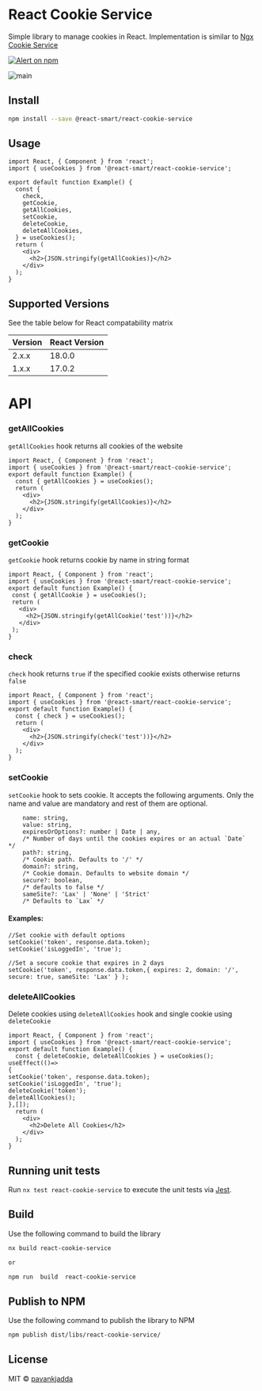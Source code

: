 # React Cookie Service

Simple library to manage cookies in React. Implementation is similar
to [Ngx Cookie Service](https://github.com/stevermeister/ngx-cookie-service)

<p >
   <a href="https://www.npmjs.com/@react-smart/react-cookie-service">
    <img src="https://img.shields.io/npm/v/@react-smart/react-cookie-service.svg?logo=npm&logoColor=fff&label=NPM+package&color=limegreen" alt="Alert on npm" />
  </a>
  </p>
  
  ![main](https://github.com/github/docs/actions/workflows/main.yml/badge.svg?branch=main)

## Install

```bash
npm install --save @react-smart/react-cookie-service
```

## Usage

```tsx
import React, { Component } from 'react';
import { useCookies } from '@react-smart/react-cookie-service';

export default function Example() {
  const {
    check,
    getCookie,
    getAllCookies,
    setCookie,
    deleteCookie,
    deleteAllCookies,
  } = useCookies();
  return (
    <div>
      <h2>{JSON.stringify(getAllCookies)}</h2>
    </div>
  );
}
```

## Supported Versions

See the table below for React compatability matrix

| Version | React Version |
|---------|---------------|
| 2.x.x   | 18.0.0        |
| 1.x.x   | 17.0.2        |
# API

### getAllCookies

`getAllCookies` hook returns all cookies of the website

```
import React, { Component } from 'react';
import { useCookies } from '@react-smart/react-cookie-service';
export default function Example() {
  const { getAllCookies } = useCookies();
  return (
    <div>
      <h2>{JSON.stringify(getAllCookies)}</h2>
    </div>
  );
}
```

### getCookie

`getCookie` hook returns cookie by name in string format

```
import React, { Component } from 'react';
import { useCookies } from '@react-smart/react-cookie-service';
export default function Example() {
 const { getAllCookie } = useCookies();
 return (
   <div>
     <h2>{JSON.stringify(getAllCookie('test'))}</h2>
   </div>
 );
}

```

### check

`check` hook returns `true` if the specified cookie exists otherwise returns `false`

```
import React, { Component } from 'react';
import { useCookies } from '@react-smart/react-cookie-service';
export default function Example() {
  const { check } = useCookies();
  return (
    <div>
      <h2>{JSON.stringify(check('test'))}</h2>
    </div>
  );
}
```

### setCookie

`setCookie` hook to sets cookie. It accepts the following arguments. Only the name and value are mandatory and rest of them are optional.

```
    name: string,
    value: string,
    expiresOrOptions?: number | Date | any,
    /* Number of days until the cookies expires or an actual `Date`  */
    path?: string,
    /* Cookie path. Defaults to '/' */
    domain?: string,
    /* Cookie domain. Defaults to website domain */
    secure?: boolean,
    /* defaults to false */
    sameSite?: 'Lax' | 'None' | 'Strict'
    /* Defaults to `Lax` */

```

#### Examples:

```
//Set cookie with default options
setCookie('token', response.data.token);
setCookie('isLoggedIn', 'true');

//Set a secure cookie that expires in 2 days
setCookie('token', response.data.token,{ expires: 2, domain: '/', secure: true, sameSite: 'Lax' } );
```

### deleteAllCookies

Delete cookies using `deleteAllCookies` hook and single cookie using `deleteCookie`

```
import React, { Component } from 'react';
import { useCookies } from '@react-smart/react-cookie-service';
export default function Example() {
  const { deleteCookie, deleteAllCookies } = useCookies();
useEffect(()=>
{
setCookie('token', response.data.token);
setCookie('isLoggedIn', 'true');
deleteCookie('token');
deleteAllCookies();
},[]);
  return (
    <div>
      <h2>Delete All Cookies</h2>
    </div>
  );
}
```

## Running unit tests

Run `nx test react-cookie-service` to execute the unit tests via [Jest](https://jestjs.io).

## Build

Use the following command to build the library

```bash
nx build react-cookie-service

or

npm run  build  react-cookie-service
```

## Publish to NPM

Use the following command to publish the library to NPM

```bash
npm publish dist/libs/react-cookie-service/
```

## License

MIT © [pavankjadda](https://github.com/pavankjadda)
